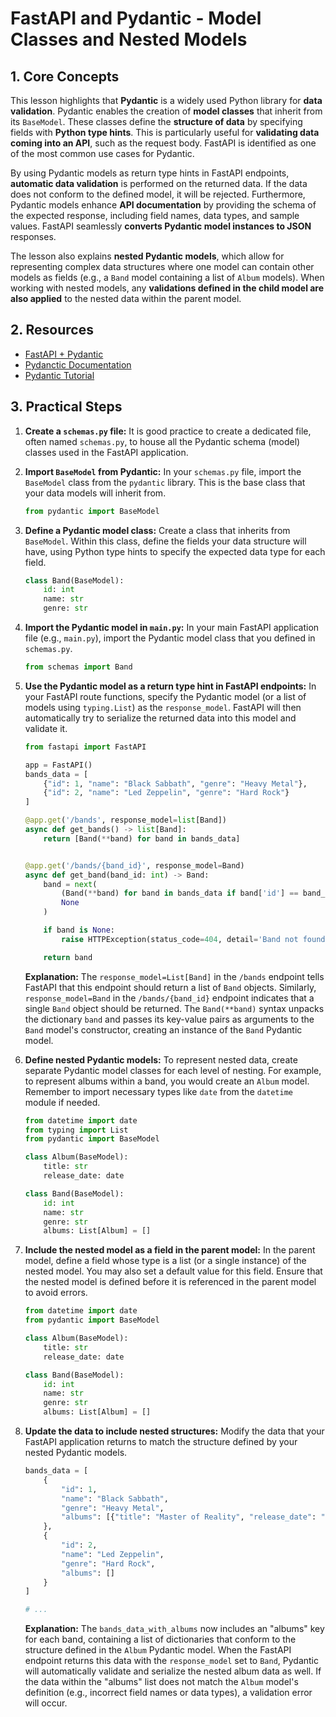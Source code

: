 # FastAPI and Pydantic - Model Classes and Nested Models

## 1. Core Concepts

This lesson highlights that **Pydantic** is a widely used Python library for **data validation**. Pydantic enables the creation of **model classes** that inherit from its `BaseModel`. These classes define the **structure of data** by specifying fields with **Python type hints**. This is particularly useful for **validating data coming into an API**, such as the request body. FastAPI is identified as one of the most common use cases for Pydantic.

By using Pydantic models as return type hints in FastAPI endpoints, **automatic data validation** is performed on the returned data. If the data does not conform to the defined model, it will be rejected. Furthermore, Pydantic models enhance **API documentation** by providing the schema of the expected response, including field names, data types, and sample values. FastAPI seamlessly **converts Pydantic model instances to JSON** responses.

The lesson also explains **nested Pydantic models**, which allow for representing complex data structures where one model can contain other models as fields (e.g., a `Band` model containing a list of `Album` models). When working with nested models, any **validations defined in the child model are also applied** to the nested data within the parent model.

## 2. Resources

- [FastAPI + Pydantic](https://fastapi.tiangolo.com/python-types/#pydantic-models)
- [Pydanctic Documentation](https://docs.pydantic.dev/latest/)
- [Pydantic Tutorial](https://youtube.com/playlist?list=PL-2EBeDYMIbQQGc6kiBSm81XspmwVuk-t&si=-tzoVuCkJuR5uawr)

## 3. Practical Steps

1.  **Create a `schemas.py` file:** It is good practice to create a dedicated file, often named `schemas.py`, to house all the Pydantic schema (model) classes used in the FastAPI application.

2.  **Import `BaseModel` from Pydantic:** In your `schemas.py` file, import the `BaseModel` class from the `pydantic` library. This is the base class that your data models will inherit from.

    ```python
    from pydantic import BaseModel
    ```

3.  **Define a Pydantic model class:** Create a class that inherits from `BaseModel`. Within this class, define the fields your data structure will have, using Python type hints to specify the expected data type for each field.

    ```python
    class Band(BaseModel):
        id: int
        name: str
        genre: str
    ```

4.  **Import the Pydantic model in `main.py`:** In your main FastAPI application file (e.g., `main.py`), import the Pydantic model class that you defined in `schemas.py`.

    ```python
    from schemas import Band
    ```

5.  **Use the Pydantic model as a return type hint in FastAPI endpoints:** In your FastAPI route functions, specify the Pydantic model (or a list of models using `typing.List`) as the `response_model`. FastAPI will then automatically try to serialize the returned data into this model and validate it.

    ```python
    from fastapi import FastAPI

    app = FastAPI()
    bands_data = [
        {"id": 1, "name": "Black Sabbath", "genre": "Heavy Metal"},
        {"id": 2, "name": "Led Zeppelin", "genre": "Hard Rock"}
    ]

    @app.get('/bands', response_model=list[Band])
    async def get_bands() -> list[Band]:
        return [Band(**band) for band in bands_data]


    @app.get('/bands/{band_id}', response_model=Band)
    async def get_band(band_id: int) -> Band:
        band = next(
            (Band(**band) for band in bands_data if band['id'] == band_id),
            None
        )

        if band is None:
            raise HTTPException(status_code=404, detail='Band not found')

        return band
    ```

    **Explanation:** The `response_model=List[Band]` in the `/bands` endpoint tells FastAPI that this endpoint should return a list of `Band` objects. Similarly, `response_model=Band` in the `/bands/{band_id}` endpoint indicates that a single `Band` object should be returned. The `Band(**band)` syntax unpacks the dictionary `band` and passes its key-value pairs as arguments to the `Band` model's constructor, creating an instance of the `Band` Pydantic model.

6.  **Define nested Pydantic models:** To represent nested data, create separate Pydantic model classes for each level of nesting. For example, to represent albums within a band, you would create an `Album` model. Remember to import necessary types like `date` from the `datetime` module if needed.

    ```python
    from datetime import date
    from typing import List
    from pydantic import BaseModel

    class Album(BaseModel):
        title: str
        release_date: date

    class Band(BaseModel):
        id: int
        name: str
        genre: str
        albums: List[Album] = []
    ```

7.  **Include the nested model as a field in the parent model:** In the parent model, define a field whose type is a list (or a single instance) of the nested model. You may also set a default value for this field. Ensure that the nested model is defined before it is referenced in the parent model to avoid errors.

    ```python
    from datetime import date
    from pydantic import BaseModel

    class Album(BaseModel):
        title: str
        release_date: date

    class Band(BaseModel):
        id: int
        name: str
        genre: str
        albums: List[Album] = []
    ```

8.  **Update the data to include nested structures:** Modify the data that your FastAPI application returns to match the structure defined by your nested Pydantic models.

    ```python
    bands_data = [
        {
            "id": 1,
            "name": "Black Sabbath",
            "genre": "Heavy Metal",
            "albums": [{"title": "Master of Reality", "release_date": "1971-07-21"}]
        },
        {
            "id": 2,
            "name": "Led Zeppelin",
            "genre": "Hard Rock",
            "albums": []
        }
    ]

    # ...
    ```

    **Explanation:** The `bands_data_with_albums` now includes an "albums" key for each band, containing a list of dictionaries that conform to the structure defined in the `Album` Pydantic model. When the FastAPI endpoint returns this data with the `response_model` set to `Band`, Pydantic will automatically validate and serialize the nested album data as well. If the data within the "albums" list does not match the `Album` model's definition (e.g., incorrect field names or data types), a validation error will occur.
